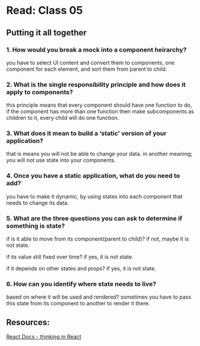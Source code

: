 # Read: Class 05 
## Putting it all together

 ### 1. How would you break a mock into a component heirarchy?
you have to select UI content and convert them to components, one component for each element, and sort them from parent to child.

 ### 2. What is the single responsibility principle and how does it apply to components?
this principle means that every component should have one function to do, if the component has more than one function then make subcomponents as children to it,
every child will do one function.

 ### 3. What does it mean to build a ‘static’ version of your application?
that is means you will not be able to change your data. in another meaning; you will not use state into your components.

 ### 4. Once you have a static application, what do you need to add?
 you have to make it dynamic, by using states into each component that needs to change its data.
 
 ### 5. What are the three questions you can ask to determine if something is state?

if is it able to move from its component(parent to child)? if not, maybe it is not state.

if its value still fixed over time? if yes, it is not state.

if it depends on other states and props? if yes, it is not state.

 ### 6.  How can you identify where state needs to live?
based on where it will be used and rendered? sometimes you have to pass this state from its component to another to render it there.



## Resources:
[React Docs - thinking in React](https://reactjs.org/docs/thinking-in-react.html)
